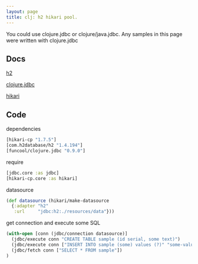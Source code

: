 ```yaml
---
layout: page
title: clj: h2 hikari pool.
---
```


You could use clojure.jdbc or clojure/java.jdbc. Any samples in this page were written with clojure.jdbc

## Docs

[h2](http://h2database.com/html/cheatSheet.html)

[clojure.jdbc](http://funcool.github.io/clojure.jdbc/latest/)

[hikari](https://github.com/tomekw/hikari-cp)

## Code

dependencies
```clojure
[hikari-cp "1.7.5"]
[com.h2database/h2 "1.4.194"]
[funcool/clojure.jdbc "0.9.0"]
```

require
```clojure
[jdbc.core :as jdbc]
[hikari-cp.core :as hikari]
```

datasource
```clojure
(def datasource (hikari/make-datasource
  {:adapter "h2"
   :url     "jdbc:h2:./resources/data"}))
```

get connection and execute some SQL
```clojure
(with-open [conn (jdbc/connection datasource)]
  (jdbc/execute conn "CREATE TABLE sample (id serial, some text)")
  (jdbc/execute conn ["INSERT INTO sample (some) values (?)" "some-value"])
  (jdbc/fetch conn ["SELECT * FROM sample"])
)
```
